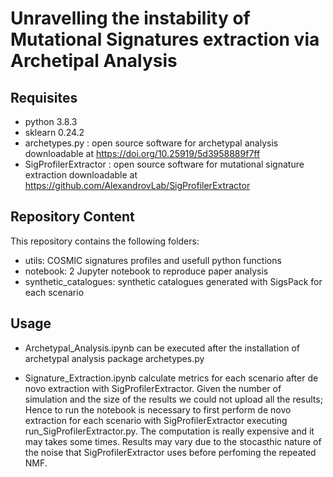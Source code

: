 # Unravelling the instability of Mutational Signatures extraction via Archetipal Analysis

## Requisites

- python 3.8.3
- sklearn 0.24.2
- archetypes.py : open source software for archetypal analysis downloadable at https://doi.org/10.25919/5d3958889f7ff
- SigProfilerExtractor : open source software for mutational signature extraction  downloadable at https://github.com/AlexandrovLab/SigProfilerExtractor


## Repository Content
This repository contains the following folders:
- utils: COSMIC signatures profiles and usefull python functions
- notebook: 2 Jupyter notebook to reproduce paper analysis
- synthetic_catalogues: synthetic catalogues generated with SigsPack for each scenario

## Usage
- Archetypal_Analysis.ipynb can be executed after the installation of archetypal analysis package archetypes.py

- Signature_Extraction.ipynb calculate metrics for each scenario after de novo extraction with SigProfilerExtractor. 
  Given the number of simulation and the size of the results we could not upload all the results; Hence to run the notebook is necessary to first perform de novo
  extraction for each scenario with SigProfilerExtractor executing run_SigProfilerExtractor.py. The computation is really expensive and it may takes some times.
  Results may vary due to the stocasthic nature of the noise that SigProfilerExtractor uses before perfoming the repeated NMF.
